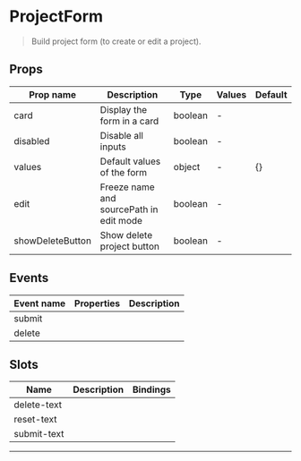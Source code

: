 # ProjectForm

> Build project form (to create or edit a project).

## Props

| Prop name        | Description                             | Type    | Values | Default |
| ---------------- | --------------------------------------- | ------- | ------ | ------- |
| card             | Display the form in a card              | boolean | -      |         |
| disabled         | Disable all inputs                      | boolean | -      |         |
| values           | Default values of the form              | object  | -      | {}      |
| edit             | Freeze name and sourcePath in edit mode | boolean | -      |         |
| showDeleteButton | Show delete project button              | boolean | -      |         |

## Events

| Event name | Properties | Description |
| ---------- | ---------- | ----------- |
| submit     |            |
| delete     |            |

## Slots

| Name        | Description | Bindings |
| ----------- | ----------- | -------- |
| delete-text |             |          |
| reset-text  |             |          |
| submit-text |             |          |

---

